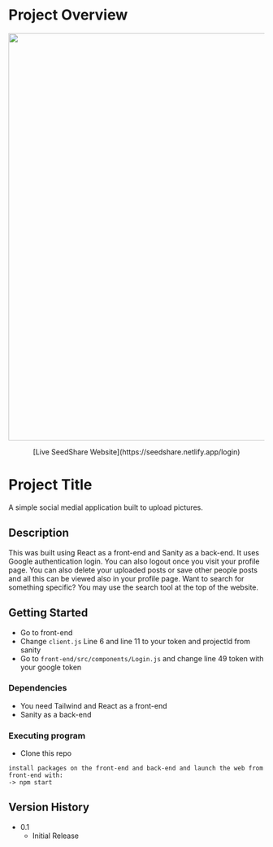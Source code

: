 # Project Overview

<div align="center">
  <img width="800" src="https://cdn.discordapp.com/attachments/900177552839172141/981343513226653736/unknown.png" />
  <p> [Live SeedShare Website](https://seedshare.netlify.app/login) </p>
</div>

# Project Title

A simple social medial application built to upload pictures.

## Description

This was built using React as a front-end and Sanity as a back-end. It uses Google authentication login. You can also logout once you visit your profile page. You can also delete your uploaded posts or save other people posts and all this can be viewed also in your profile page. Want to search for something specific? You may use the search tool at the top of the website.

## Getting Started

* Go to front-end
* Change `client.js` Line 6 and line 11 to your token and projectId from sanity
* Go to `front-end/src/components/Login.js` and change line 49 token with your google token

### Dependencies

* You need Tailwind and React as a front-end
* Sanity as a back-end

### Executing program

* Clone this repo
```
install packages on the front-end and back-end and launch the web from front-end with:
-> npm start
```

## Version History

* 0.1
    * Initial Release
